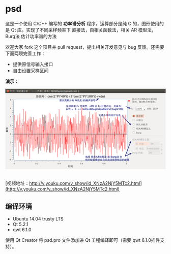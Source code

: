 psd
===

这是一个使用 C/C++ 编写的 **功率谱分析** 程序。运算部分是纯 C 的，图形使用的是 Qt 库。实现了不同采样频率下 直接法，自相关函数法，相关 AR 模型法， Burg法 估计功率谱的方法

欢迎大家 fork 这个项目并 pull request，提出相关开发意见与 bug 反馈。还需要下面两项完善工作：

- 提供原信号输入接口
- 自由设置采样区间

**演示：**

![](img/1.png)

<br/>[视频地址：http://v.youku.com/v_show/id_XNzA2NjY5MTc2.html](http://v.youku.com/v_show/id_XNzA2NjY5MTc2.html)

## 编译环境

- Ubuntu 14.04 trusty LTS
- Qt 5.2.1
- qwt 6.1.0

使用 Qt Creator 将 psd.pro 文件添加进 Qt 工程编译即可（需要 qwt 6.1.0插件支持）。

